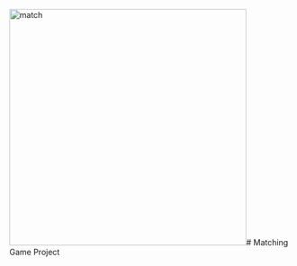 <img width="421" alt="match" src="https://github.com/Tamadermh/Card-Game-Project/assets/99666586/4624bb86-ccbc-45b2-8a0b-5335fb51eaa7"># Matching Game Project
<img src="">
